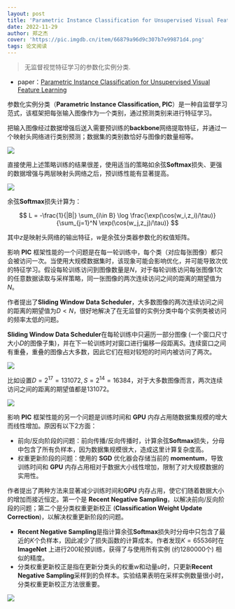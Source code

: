 ```yaml
---
layout: post
title: 'Parametric Instance Classification for Unsupervised Visual Feature Learning'
date: 2022-11-29
author: 郑之杰
cover: 'https://pic.imgdb.cn/item/66879a96d9c307b7e99871d4.png'
tags: 论文阅读
---
```


> 无监督视觉特征学习的参数化实例分类.

- paper：[Parametric Instance Classification for Unsupervised Visual Feature Learning](https://arxiv.org/abs/2006.14618)

参数化实例分类（**Parametric Instance Classification, PIC**）是一种自监督学习范式，该框架把每张输入图像作为一个类别，通过预测类别来进行特征学习。

把输入图像经过数据增强后送入需要预训练的**backbone**网络提取特征，并通过一个映射头网络进行类别预测；数据集的类别数恰好与图像的数量相等。

![](https://pic.imgdb.cn/item/66879f11d9c307b7e9a10082.png)

直接使用上述策略训练的结果很差，使用适当的策略如余弦**Softmax**损失、更强的数据增强与两层映射头网络之后，预训练性能有显著提高。

![](https://pic.imgdb.cn/item/66879fabd9c307b7e9a20eee.png)

余弦**Softmax**损失计算为：

$$
L = -\frac{1}{|B|} \sum_{i\in B} \log \frac{\exp(\cos(w_i,z_i)/\tau)}{\sum_{j=1}^N \exp(\cos(w_j,z_j)/\tau)}
$$

其中$z$是映射头网络的输出特征，$w$是余弦分类器参数化的权值矩阵。

影响 **PIC** 框架性能的一个问题是在每一轮训练中，每个类（对应每张图像）都只会被访问一次。当使用大规模数据集时，该现象可能会影响优化，并可能导致次优的特征学习。假设每轮训练访问到图像数量是$N$，对于每轮训练访问每张图像1次的任意数据读取与采样策略，同一张图像的两次连续访问之间的距离的期望值为$N$。

作者提出了**Sliding Window Data Scheduler**，大多数图像的两次连续访问之间的距离的期望值为$D<N$，很好地解决了在无监督的实例分类中每个实例类被访问的频率太低的问题。

**Sliding Window Data Scheduler**在每轮训练中只遍历一部分图像 (一个窗口尺寸大小$D$的图像子集)，并在下一轮训练时对窗口进行偏移一段距离$S$。连续窗口之间有重叠，重叠的图像占大多数，因此它们在相对较短的时间内被访问了两次。

![](https://pic.imgdb.cn/item/6687a3ced9c307b7e9aa0e35.png)

比如设置$D=2^{17}=131072,S=2^{14}=16384$，对于大多数图像而言，两次连续访问之间的距离的期望值都是$131072$。

![](https://pic.imgdb.cn/item/6687a7a2d9c307b7e9b12910.png)

影响 **PIC** 框架性能的另一个问题是训练时间和 **GPU** 内存占用随数据集规模的增大而线性增加。原因有以下2方面：
- 前向/反向阶段的问题：前向传播/反向传播时，计算余弦**Softmax**损失，分母中包含了所有负样本，因为数据集规模很大，造成这里计算复杂度高。
- 权重更新阶段的问题：使用的 **SGD** 优化器会存储当前的 **momentum**，导致训练时间和 **GPU** 内存占用相对于数据大小线性增加，限制了对大规模数据的实用性。

作者提出了两种方法来显著减少训练时间和**GPU** 内存占用，使它们随着数据大小的增加而接近恒定。第一个是 **Recent Negative Sampling**，以解决前向/反向阶段的问题；第二个是分类权重更新校正 (**Classification Weight Update Correction**)，以解决权重更新阶段的问题。
- **Recent Negative Sampling**是指计算余弦**Softmax**损失时分母中只包含了最近的$K$个负样本，因此减少了损失函数的计算成本。作者发现$K=65536$时在 **ImageNet** 上进行200轮预训练，获得了与使用所有实例 (约1280000个) 相似的精度。
- 分类权重更新校正是指在更新分类头的权重$w$和动量$u$时，只更新**Recent Negative Sampling**采样到的负样本。实验结果表明在采样实例数量很小时，分类权重更新校正方法很重要。

![](https://pic.imgdb.cn/item/6687a75dd9c307b7e9b09850.png)